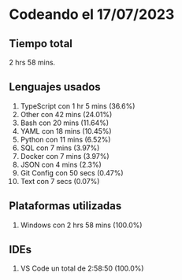 # Codeando el 17/07/2023

## Tiempo total
2 hrs 58 mins.

## Lenguajes usados
1. TypeScript con 1 hr 5 mins (36.6%)
1. Other con 42 mins (24.01%)
1. Bash con 20 mins (11.64%)
1. YAML con 18 mins (10.45%)
1. Python con 11 mins (6.52%)
1. SQL con 7 mins (3.97%)
1. Docker con 7 mins (3.97%)
1. JSON con 4 mins (2.3%)
1. Git Config con 50 secs (0.47%)
1. Text con 7 secs (0.07%)

## Plataformas utilizadas
1. Windows con 2 hrs 58 mins (100.0%)

## IDEs
1. VS Code un total de 2:58:50 (100.0%)
